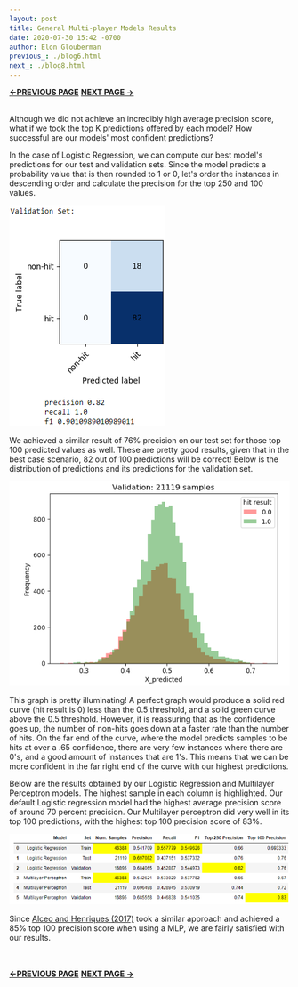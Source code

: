 ```yaml
---
layout: post
title: General Multi-player Models Results
date: 2020-07-30 15:42 -0700
author: Elon Glouberman
previous_: ./blog6.html
next_: ./blog8.html 
---
```

**[<-PREVIOUS PAGE]({{page.previous_}} "previous")** **[NEXT PAGE ->]({{page.next_}} "next")** <br><br>

Although we did not achieve an incredibly high average precision score, what if we took the top K predictions offered by each model? How successful are our models' most confident predictions?

In the case of Logistic Regression, we can compute our best model's predictions for our test and validation sets. Since the model predicts a probability value that is then rounded to 1 or 0, let's order the instances in descending order and calculate the precision for the top 250 and 100 values. 

![LRvsMLP](images/top100VLR.png)

We achieved a similar result of 76% precision on our test set for those top 100 predicted values as well. These are pretty good results, given that in the best case scenario, 82 out of 100 predictions will be correct! Below is the distribution of predictions and its predictions for the validation set. 

![valtop](images/validation_top_100.png)

This graph is pretty illuminating! A perfect graph would produce a solid red curve (hit result is 0) less than the 0.5 threshold, and a solid green curve above the 0.5 threshold. However, it is reassuring that as the confidence goes up, the number of non-hits goes down at a faster rate than the number of hits. On the far end of the curve, where the model predicts samples to be hits at over a .65 confidence, there are very few instances where there are 0's, and a good amount of instances that are 1's. This means that we can be more confident in the far right end of the curve with our highest predictions. 

Below are the results obtained by our Logistic Regression and Multilayer Perceptron models. The highest sample in each column is highlighted. Our default Logistic regression model had the highest average precision score of around 70 percent precision. Our Multilayer perceptron did very well in its top 100 predictions, with the highest top 100 precision score of 83%.

![LRvsMLP](images/LRvsMLP.png)


Since [Alceo and Henriques (2017)](https://www.insticc.org/Primoris/Resources/PaperPdf.ashx?idPaper=83622 "link to paper") took a similar approach and achieved a 85% top 100 precision score when using a MLP, we are fairly satisfied with our results.

<br><br>
**[<-PREVIOUS PAGE]({{page.previous_}} "previous")** **[NEXT PAGE ->]({{page.next_}} "next")** 